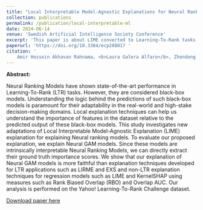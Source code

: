 ```yaml
---
title: "Local Interpretable Model-Agnostic Explanations for Neural Ranking Models "
collection: publications
permalink: /publication/local-interpretable-ml
date: 2024-06-14
venue: 'Swedish Artificial Intelligence Society Conference'
excerpt: 'This paper is about LIME converted to Learning-To-Rank tasks'
paperurl: 'https://doi.org/10.3384/ecp208017 '
citation: '
    Amir Hossein Akhavan Rahnama, <b>Laura Galera Alfaro</b>, Zhendong Wang, Maria Movin. (2024). &quot; Local Interpretable Model-Agnostic Explanations for Neural Ranking Models. &quot; <i>Swedish Artificial Intelligence Society</i>.'
---
```


<b>Abstract:</b> 

Neural Ranking Models have shown state-of-the-art performance in Learning-To-Rank (LTR) tasks. However, they are considered black-box models. Understanding the logic behind the predictions of such black-box models is paramount for their adaptability in the real-world and high-stake decision-making domains. Local explanation techniques can help us understand the importance of features in the dataset relative to the predicted output of these black-box models. This study investigates new adaptations of Local Interpretable Model-Agnostic Explanation (LIME) explanation for explaining Neural ranking models. To evaluate our proposed explanation, we explain Neural GAM models. Since these models are intrinsically interpretable Neural Ranking Models, we can directly extract their ground truth importance scores. We show that our explanation of Neural GAM models is more faithful than explanation techniques developed for LTR applications such as LIRME and EXS and non-LTR explanation techniques for regression models such as LIME and KernelSHAP using measures such as Rank Biased Overlap (RBO) and Overlap AUC. Our analysis is performed on the Yahoo! Learning-To-Rank Challenge dataset. 

[Download paper here](https://doi.org/10.3384/ecp208017 )